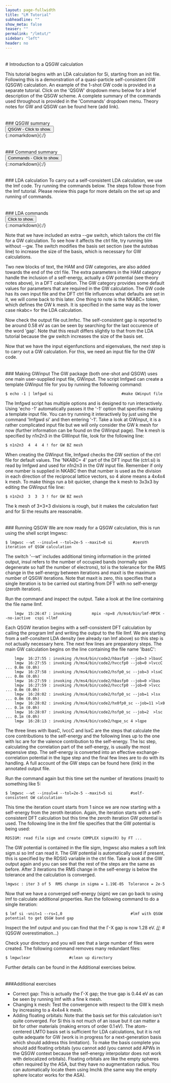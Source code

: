 ```yaml
---
layout: page-fullwidth
title: "LM Tutorial"
subheadline: ""
show_meta: false
teaser: ""
permalink: "/lmtut/"
sidebar: "left"
header: no
---
```

<hr style="height:5pt; visibility:hidden;" />
# Introduction to a QSGW calculation

[//]: # (Notes:)
[//]: # (- add annotated GW output file with explanation of steps)
[//]: # (- Why llmf runs for 2 iterations with self-consistent density?)

This tutorial begins with an LDA calculation for Si, starting from an init file. Following this is a demonstration of a quasi-particle self-consistent GW (QSGW) calculation. An example of the 1-shot GW code is provided in a separate tutorial. Click on the 'QSGW' dropdown menu below for a brief description of the QSGW scheme. A complete summary of the commands used throughout is provided in the 'Commands' dropdown menu. Theory notes for GW and QSGW can be found here (add link).  

<hr style="height:5pt; visibility:hidden;" />
### QSGW summary
<div onclick="elm = document.getElementById('foobar'); if(elm.style.display == 'none') elm.style.display = 'block'; else elm.style.display = 'none';"><button type="button" class="button tiny radius"> QSGW - Click to show.</button></div>
{::nomarkdown}<div style="display:none;margin:0px 25px 0px 25px;"id="foobar">{:/}
Each iteration of a QSGW calculation has two main parts: a DFT calculation for input parameters and a GW calculation to obtain a self-energy. The full-potential code (lmf script) carries out the DFT calculation, while the GW code (lmgw) calculates the self-energy. When iterating to self-consistency, there is movement between the DFT and GW parts and this is handled by the script lmgwsc.  
In short, a QSGW calculation consists of the following steps. The starting point is a self-consistent DFT calculation (usually LDA). The DFT eigenfunctions and eigenvalues are used by the GW code to construct a full self-energy, which is then converted into an effective exchange-correlation potential (here we call it the GW potential). At this point we have finished a single iteration. In the next iteration, the GW potential is used in a self-consistent DFT calculation to obtain new eigenfunctions and eigenvalues. In turn, these are then used to form a new self-energy, which is converted into a new GW potential. This process is repeated until the change in the root mean square difference between the self-energy of the current and previous iteration is below a certain tolerance value. The final self-consistent self-energy (QSGW potential) is an effective exchange-correlation functional, tailored to the system, that can be conveniently used within the standard DFT setup to calculate properties such as the band structure.   

{::nomarkdown}</div>{:/}

<hr style="height:5pt; visibility:hidden;" />
### Command summary
<div onclick="elm = document.getElementById('foobar'); if(elm.style.display == 'none') elm.style.display = 'block'; else elm.style.display = 'none';"><button type="button" class="button tiny radius">Commands - Click to show.</button></div>
{::nomarkdown}<div style="display:none;margin:0px 25px 0px 25px;"id="foobar">{:/}

    $ cp path/init.si .                                    #copy init file to working directory
    $ blm init.si --express --gmax=5 --nk=4 --nit=20 --gw  #use blm tool to create actrl and site files
    $ cp actrl.si ctrl.si                                  #copy actrl to recognised ctrl prefix
    $ lmfa ctrl.si; cp basp0.si basp.si                    #run lmfa and copy basp file
    $ lmf ctrl.si > out.lmfsc                              #make self-consistent
[//]: # (    $ lmf si --band:fn=syml; cp bnds.si bnds-lda.si        #calculate LDA band structure)
    $ echo -1 | lmfgwd si                                  #make GWinput file
    $ vim GWinput                                          #change GW k mesh to 3x3x3
    $ lmgwsc --wt --insul=4 --tol=2e-5 --maxit=5 si        #self-consistent GW calculation
    $ lmf si -vnit=1 --rs=1,0                              #lmf with QSGW potential to get QSGW band gap
[//]: # (    $ lmf si --band:fn=syml; cp bnds.si bnds-lda.si        #calculate QSGW band structure)
    $ lmgwclear                                            #clean up directory    

{::nomarkdown}</div>{:/}



<hr style="height:5pt; visibility:hidden;" />
### LDA calculation
To carry out a self-consistent LDA calculation, we use the lmf code. Try running the commands below. The steps follow those from the lmf tutorial. Please review this page for more details on the set up and running of commands. 

<hr style="height:5pt; visibility:hidden;" />
### LDA commands     
<div onclick="elm = document.getElementById('foobar'); if(elm.style.display == 'none') elm.style.display = 'block'; else elm.style.display = 'none';"><button type="button" class="button tiny radius">Click to show.</button></div>
{::nomarkdown}<div style="display:none;margin:0px 25px 0px 25px;"id="foobar">{:/}

    $ cp path/init.si .                                    #copy init file to working directory
    $ blm init.si --express --gmax=5 --nk=4 --nit=20 --gw  #use blm tool to create actrl and site files
    $ cp actrl.si ctrl.si                                  #copy actrl to recognised ctrl prefix
    $ lmfa ctrl.si; cp basp0.si basp.si                    #run lmfa and copy basp file
    $ lmf ctrl.si > out.lmfsc                              #make self-consistent
    $ lmf si --band:fn=syml                                #calculate LDA band structure

{::nomarkdown}</div>{:/}

Note that we have included an extra --gw switch, which tailors the ctrl file for a GW calculation. To see how it affects the ctrl file, try running blm without --gw. The switch modifies the basis set section (see the autobas line) to increase the size of the basis, which is necessary for GW calculations.

Two new blocks of text, the HAM and GW categories, are also added towards the end of the ctrl file. The extra parameters in the HAM category handle the inclusion of a self-energy, actually a GW potential (see theory notes above), in a DFT calculation. The GW category provides some default values for parameters that are required in the GW calculation. The GW code has its own input file and the DFT ctrl file influences what defaults are set in it, we will come back to this later. One thing to note is the NKABC= token, which defines the GW k mesh. It is specified in the same way as the lower case nkabc= for the LDA calculation. 

Now check the output file out.lmfsc. The self-consistent gap is reported to be around 0.58 eV as can be seen by searching for the last occurence of the word 'gap'. Note that this result differs slightly to that from the LDA tutorial because the gw switch increases the size of the basis set. 

Now that we have the input eigenfunctions and eigenvalues, the next step is to carry out a GW calculation. For this, we need an input file for the GW code.  

<hr style="height:5pt; visibility:hidden;" />
### Making GWinput
The GW package (both one-shot and QSGW) uses one main user-supplied input file, GWinput. The script lmfgwd can create a template GWinput file for you by running the following command: 

    $ echo -1 | lmfgwd si                              #make GWinput file

The lmfgwd script has multiple options and is designed to run interactively. Using 'echo -1' automatically passes it the '-1' option that specifies making a template input file. You can try running it interactively by just using the command 'lmfgwd si' and then entering '-1'. Take a look at GWinput, it is a rather complicated input file but we will only consider the GW k mesh for now (further information can be found on the GWinput page). The k mesh is specified by n1n2n3 in the GWinput file, look for the following line:

    $ n1n2n3  4  4  4 ! for GW BZ mesh

When creating the GWinput file, lmfgwd checks the GW section of the ctrl file for default values. The 'NKABC= 4' part of the DFT input file (ctrl.si) is read by lmfgwd and used for n1n2n3 in the GW input file. Remember if only one number is supplied in NKABC then that number is used as the division in each direction of the reciprocal lattice vectors, so 4 alone means a 4x4x4 k mesh. To make things run a bit quicker, change the k mesh to 3x3x3 by editing the GWinput file line:

    $ n1n2n3  3  3  3 ! for GW BZ mesh
    
The k mesh of 3×3×3 divisions is rough, but it makes the calculation fast and for Si the results are reasonable.

<hr style="height:5pt; visibility:hidden;" />
### Running QSGW
We are now ready for a QSGW calculation, this is run using the shell script lmgwsc:  

    $ lmgwsc --wt --insul=4 --tol=2e-5 --maxit=0 si         #zeroth iteration of QSGW calculation

The switch '--wt' includes additional timing information in the printed output, insul refers to the number of occupied bands (normally spin degenerate so half the number of electrons), tol is the tolerance for the RMS change in the self-energy between iterations and maxit is the maximum number of QSGW iterations. Note that maxit is zero, this specifies that a single iteration is to be carried out starting from DFT with no self-energy (zeroth iteration).

Run the command and inspect the output. Take a look at the line containing the file name llmf.

~~~
    lmgw  15:26:47 : invoking         mpix -np=8 /h/ms4/bin/lmf-MPIK --no-iactive  cspi >llmf
~~~

Each QSGW iteration begins with a self-consistent DFT calculation by calling the program lmf and writing the output to the file llmf. We are starting from a self-consitent LDA density (we already ran lmf above) so this step is not actually necessary here. The next few lines are preparatory steps. The main GW calculation begins on the line containing the file name 'lbasC':

~~~
    lmgw  16:27:55 : invoking /h/ms4/bin/code2/hbasfp0 --job=3 >lbasC
    lmgw  16:27:55 : invoking /h/ms4/bin/code2/hvccfp0 --job=0 >lvccC ... 0.0m (0.0h)
    lmgw  16:27:58 : invoking /h/ms4/bin/code2/hsfp0_sc --job=3 >lsxC ... 0.0m (0.0h)
    lmgw  16:27:59 : invoking /h/ms4/bin/code2/hbasfp0 --job=0 >lbas
    lmgw  16:27:59 : invoking /h/ms4/bin/code2/hvccfp0 --job=0 >lvcc ... 0.0m (0.0h)
    lmgw  16:28:02 : invoking /h/ms4/bin/code2/hsfp0_sc --job=1 >lsx ... 0.0m (0.0h)
    lmgw  16:28:02 : invoking /h/ms4/bin/code2/hx0fp0_sc --job=11 >lx0 ... 0.1m (0.0h)
    lmgw  16:28:07 : invoking /h/ms4/bin/code2/hsfp0_sc --job=2  >lsc ... 0.1m (0.0h)
    lmgw  16:28:13 : invoking /h/ms4/bin/code2/hqpe_sc 4 >lqpe
~~~

The three lines with lbasC, lvccC and lsxC are the steps that calculate the core contributions to the self-energy and the following lines up to the one with lsc are for the valence contribution to the self-energy. The lsc step, calculating the correlation part of the self-energy, is usually the most expensive step. The self-energy is converted into an effective exchange-correlation potential in the lqpe step and the final few lines are to do with its handling. A full account of the GW steps can be found here (link) in the annotated output file.

Run the command again but this time set the number of iterations (maxit) to something like 5: 

    $ lmgwsc --wt --insul=4 --tol=2e-5 --maxit=5 si        #self-consistent GW calculation
    
This time the iteration count starts from 1 since we are now starting with a self-energy from the zeroth iteration. Again, the iteration starts with a self-consistent DFT calculation but this time the zeroth iteration GW potential is used. The following line in the llmf file specifies that the GW potential is being used:
~~~
RDSIGM: read file sigm and create COMPLEX sigma(R) by FT ...
~~~
The GW potential is contained in the file sigm, lmgwsc also makes a soft link sigm.si so lmf can read it. The GW potential is automatically used if present, this is specified by the RDSIG variable in the ctrl file. Take a look at the GW output again and you can see that the rest of the steps are the same as before. After 3 iterations the RMS change in the self-energy is below the tolerance and the calculation is converged.

~~~
lmgwsc : iter 3 of 5  RMS change in sigma = 1.19E-05  Tolerance = 2e-5
~~~

Now that we have a converged self-energy (sigm) we can go back to using lmf to calculate additional properties. Run the following command to do a single iteration:

    $ lmf si -vnit=1 --rs=1,0                              #lmf with QSGW potential to get QSGW band gap

Inspect the lmf output and you can find that the Γ-X gap is now 1.28 eV. 
[//]: # (QSGW overestimation...)

[//]: # (To make the QSGW energy bands, do: $ lmf si --band:fn=syml                                #calculate QSGW band structure)
[//]: # ($ cp bnds.si bnds-qsgw.si)

Check your directory and you will see that a large number of files were created. The following command removes many redundant files:

    $ lmgwclear                 #clean up directory

Further details can be found in the Additional exercises below. 

<hr style="height:5pt; visibility:hidden;" />
###Additional exercises

- Correct gap:
This is actually the Γ-X gap; the true gap is 0.44 eV as can be seen by running lmf with a fine k mesh.
- Changing k mesh:
Test the convergence with respect to the GW k mesh by increasing to a 4x4x4 k mesh.
- Adding floating orbitals:
Note  that the basis set for this calculation isn't quite converged. For Si this is not much of an issue but it can matter a bit for other materials (making errors of order 0.1 eV). The atom-centered LMTO basis set is sufficient for LDA calculations, but it is not quite adequate for GW (work is in progress for a next-generation basis which should address this limitation). To make the basis complete you should add floating orbitals (you cannot add (you cannot add APWs in the QSGW context because the self-energy interpolator does not work with delocalized orbitals). Floating orbitals are like the empty spheres often required by the ASA, but they have no augmentation radius. You can automatically locate them using lmchk (the same way the empty sphere locator works for the ASA). 

